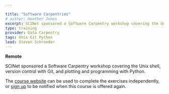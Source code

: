 ```yaml
---

title: "Software Carpentries"
# author: Heather Jones
excerpt: SCINet sponsored a Software Carpentry workshop covering the Unix Shell, version control with Git, and plotting and programming with Python.  
type: training
provider: Data Carpentry
tags: Unix Git Python
lead: Steven Schroeder
---
```


**Remote**   


SCINet sponsored a Software Carpentry workshop covering the Unix shell, version control with Git, and plotting and programming with Python.  

The [course website](https://steven-schroeder.github.io/2022-03-08-usda-online/) can be used to complete the exercises independently, or [sign up](https://forms.office.com/pages/responsepage.aspx?id=5zZb7e4BvE6GfuA8-g1Gl9poyUcOaMNCuMezzydam55UOEFKWDk5T0RZWFUzUVlaUkJGR1BJR05BNCQlQCN0PWcu) to be notified when this course is offered again. 
